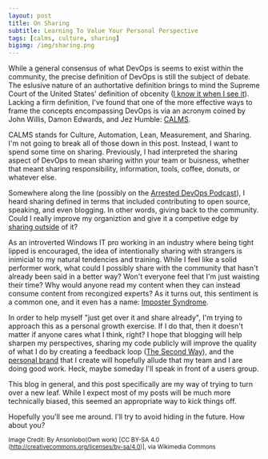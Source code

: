 ```yaml
---
layout: post
title: On Sharing
subtitle: Learning To Value Your Personal Perspective
tags: [calms, culture, sharing]
bigimg: /img/sharing.png
---
```


While a general consensus of what DevOps is seems to exist within the community, the precise definition of DevOps is still the subject of debate. The eslusive nature of an authortative definition brings to mind the Supreme Court of the United States' definition of obcenity ([I know it when I see it](https://en.wikipedia.org/wiki/I_know_it_when_I_see_it)). Lacking a firm definition, I've found that one of the more effective ways to frame the concepts encompassing DevOps is via an acronym coined by John Willis, Damon Edwards, and Jez Humble: [CALMS](http://itrevolution.com/devops-culture-part-1/).

CALMS stands for Culture, Automation, Lean, Measurement, and Sharing. I'm not going to break all of those down in this post. Instead, I want to spend some time on sharing. Previously, I had interpreted the sharing aspect of DevOps to mean sharing withn your team or buisness, whether that meant sharing responsibility, information, tools, coffee, donuts, or whatever else.

Somewhere along the line (possibly on the [Arrested DevOps Podcast](https://www.arresteddevops.com/)), I heard sharing defined in terms that included contributing to open source, speaking, and even blogging. In other words, giving back to the community. Could I really improve my organiztion and give it a competive edge by [sharing outside](http://themacro.com/articles/2016/05/why-the-best-give-away/) of it? 

As an introverted Windows IT pro working in an industry where being tight lipped is encouraged, the idea of intentionally sharing with strangers is inimicial to my natural tendencies and training. While I feel like a solid performer work, what could I possibly share with the community that hasn't already been said in a better way? Won't everyone feel that I'm just waisting their time? Why would anyone read my content when they can instead consume content from recongized experts? As it turns out, this sentiment is a common one, and it even has a name: [Imposter Syndrome](http://startupbros.com/21-ways-overcome-impostor-syndrome/).

In order to help myself "just get over it and share already", I'm trying to approach this as a personal growth exercise. If I do that, then it doesn't matter if anyone cares what I think, right? I hope that blogging will help sharpen my perspectives, sharing my code publicly will improve the quality of what I do by creating a feedback loop ([The Second Way](http://itrevolution.com/the-three-ways-principles-underpinning-devops/)), and the [personal brand](https://www.arresteddevops.com/personal-brand) that I create will hopefully allude that my team and I are doing good work. Heck, maybe someday I'll speak in front of a users group.

This blog in general, and this post specifically are my way of trying to turn over a new leaf. While I expect most of my posts will be much more technically biased, this seemed an appropriate way to kick things off.

Hopefully you'll see me around. I'll try to avoid hiding in the future. How about you?

<sup>Image Credit: By Ansonlobo(Own work) [CC BY-SA 4.0 (http://creativecommons.org/licenses/by-sa/4.0)], via Wikimedia Commons</sup>